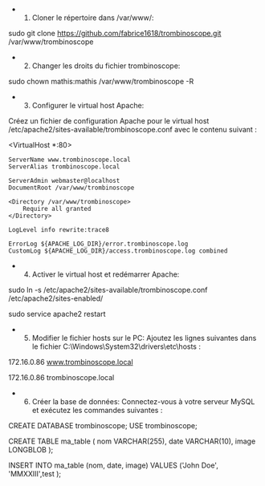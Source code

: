 - 1. Cloner le répertoire dans /var/www/:

sudo git clone https://github.com/fabrice1618/trombinoscope.git /var/www/trombinoscope

- 2. Changer les droits du fichier trombinoscope:

sudo chown mathis:mathis /var/www/trombinoscope -R
- 3. Configurer le virtual host Apache:

Créez un fichier de configuration Apache pour le virtual host /etc/apache2/sites-available/trombinoscope.conf avec le contenu suivant :

<VirtualHost *:80>

    ServerName www.trombinoscope.local
    ServerAlias trombinoscope.local

    ServerAdmin webmaster@localhost
    DocumentRoot /var/www/trombinoscope

    <Directory /var/www/trombinoscope>
        Require all granted
    </Directory>

    LogLevel info rewrite:trace8

    ErrorLog ${APACHE_LOG_DIR}/error.trombinoscope.log
    CustomLog ${APACHE_LOG_DIR}/access.trombinoscope.log combined

</VirtualHost>

- 4. Activer le virtual host et redémarrer Apache:

sudo ln -s /etc/apache2/sites-available/trombinoscope.conf /etc/apache2/sites-enabled/

sudo service apache2 restart

- 5. Modifier le fichier hosts sur le PC:
Ajoutez les lignes suivantes dans le fichier C:\Windows\System32\drivers\etc\hosts :

172.16.0.86     www.trombinoscope.local

172.16.0.86     trombinoscope.local

- 6. Créer la base de données:
Connectez-vous à votre serveur MySQL et exécutez les commandes suivantes :

CREATE DATABASE trombinoscope;
USE trombinoscope;

CREATE TABLE ma_table (
    nom VARCHAR(255),
    date VARCHAR(10),
    image LONGBLOB
);

INSERT INTO ma_table (nom, date, image)
VALUES
    ('John Doe', 'MMXXIII',test );